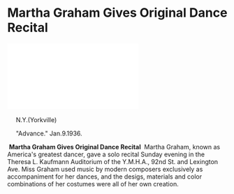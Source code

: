 **Martha Graham Gives Original Dance Recital**
===
![Picture Title](../files/200153896.pdf)


&nbsp;&nbsp;&nbsp;&nbsp;&nbsp;N.Y.(Yorkville)

&nbsp;&nbsp;&nbsp;&nbsp;&nbsp;"Advance." Jan.9.1936.

&nbsp;**Martha Graham Gives Original Dance Recital**
&nbsp;Martha Graham, known as America's greatest dancer, gave a solo recital Sunday evening in the Theresa L. Kaufmann Auditorium of the Y.M.H.A., 92nd St. and Lexington Ave. Miss Graham used music by modern composers exclusively as accompaniment for her dances, and the desigs, materials and color combinations of her costumes were all of her own creation. 
